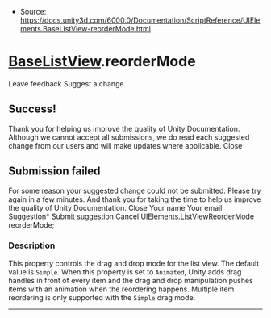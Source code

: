 * Source: https://docs.unity3d.com/6000.0/Documentation/ScriptReference/UIElements.BaseListView-reorderMode.html

#  [BaseListView](https://docs.unity3d.com/6000.0/Documentation/ScriptReference/UIElements.BaseListView.html).reorderMode
Leave feedback
Suggest a change
## Success!
Thank you for helping us improve the quality of Unity Documentation. Although we cannot accept all submissions, we do read each suggested change from our users and will make updates where applicable.
Close
## Submission failed
For some reason your suggested change could not be submitted. Please <a>try again</a> in a few minutes. And thank you for taking the time to help us improve the quality of Unity Documentation.
Close
Your name Your email Suggestion* Submit suggestion
Cancel
[UIElements.ListViewReorderMode](https://docs.unity3d.com/6000.0/Documentation/ScriptReference/UIElements.ListViewReorderMode.html) reorderMode; 
### Description
This property controls the drag and drop mode for the list view. 
The default value is `Simple`. When this property is set to `Animated`, Unity adds drag handles in front of every item and the drag and drop manipulation pushes items with an animation when the reordering happens. Multiple item reordering is only supported with the `Simple` drag mode. 
* * *
